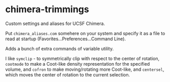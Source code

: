 # chimera-trimmings

Custom settings and aliases for UCSF Chimera.

Put `chimera_aliases.com` somehere on your system and specify it as a file to read at startup (Favorites...Preferences...Command Line).

Adds a bunch of extra commands of variable utility.

I like `symclip` - to symmetrically clip with respect to the center of rotation, `cootmode` to make a Coot-like density representation for the specified volume, and `cofron` to make moving/rotating more Coot-like, and `centersel`, which moves the center of rotation to the current selection.
